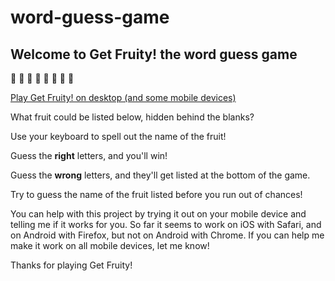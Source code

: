# word-guess-game
## Welcome to Get Fruity! the word guess game
:strawberry: :peach: :orange: :lemon: :green_apple: :melon: :watermelon: :cherries:

[Play Get Fruity! on desktop (and some mobile devices)](https://krisjecen.github.io/word-guess-game/)

What fruit could be listed below, hidden behind the blanks?

Use your keyboard to spell out the name of the fruit!

Guess the **right** letters, and you'll win!

Guess the **wrong** letters, and they'll get listed at the bottom of the game.

Try to guess the name of the fruit listed before you run out of chances!

You can help with this project by trying it out on your mobile device and telling me if it works for you. So far it seems to work on iOS with Safari, and on Android with Firefox, but not on Android with Chrome. If you can help me make it work on all mobile devices, let me know!

Thanks for playing Get Fruity!